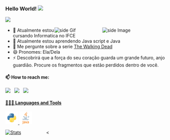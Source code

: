   ### Hello World!  <img src="https://github.com/AnaPaulaSena8/AnaPaulaSena8/blob/master/assets/Hi.gif" width="29px">
  ![](https://komarev.com/ghpvc/?username=AnaPaulaSena8&label=Profile%20Visits&color=blue&style=for-the-badge)
  
  
<img src="https://github.com/AnaPaulaSena8/AnaPaulaSena8/blob/master/assets/life_balance.gif" alt="side Image" align="right" width="200" height="auto" />
<a href="https://ko-fi.com/AnaPaulaSena8"> <img src="https://media3.giphy.com/media/ZEB6yFbLnhyQf7g3hn/giphy.gif" alt="side Gif" align="right" width="150" height="auto"/> </a>

  - 🔭 Atualmente estou cursando Informatica no IFCE
  - 🌱 Atualmente estou aprendendo Java script e Java
  - 💬 Me pergunte sobre a serie [The Walking Dead](https://pt.wikipedia.org/wiki/The_Walking_Dead_(s%C3%A9rie_de_televis%C3%A3o))
  - 😄 Pronomes: Ela/Dela
  - ⚡ Descobrirá que a força do seu coração guarda um grande futuro, anjo guardião. Procure os fragmentos que estão perdidos dentro de você.
  #### 📫 How to reach me:
  
  [<img src="https://github.com/AnaPaulaSena8/AnaPaulaSena8/blob/master/assets/discord-round.svg" width="3.5%"/>](https://discord.gg/MnUUbHe)  &nbsp; [<img src="https://img.icons8.com/fluent/48/000000/instagram-new.png" width="3.5%"/>](https://www.instagram.com/anapaulasena_18?igsh=MXNuZjFmZGw3ZW54MQ==)  &nbsp; <a href="mailto:ana.sena62@aluno.ifce.edu.br"> <img src="https://img.icons8.com/fluent/48/000000/gmail.png" width="3.5%"/>
  
  #### 👨🏻‍💻 Languages and Tools <br />
  <code><img height="40" src="https://raw.githubusercontent.com/github/explore/80688e429a7d4ef2fca1e82350fe8e3517d3494d/topics/python/python.png"></code>
  <code><img height="40" src="https://raw.githubusercontent.com/github/explore/80688e429a7d4ef2fca1e82350fe8e3517d3494d/topics/java/java.png"></code>
  
  [![Stats](https://github-readme-stats.vercel.app/api?username=AnaPaulaSena8&show_icons=true&theme=radical)](https://github-readme-stats.vercel.app/api?username=AnaPaulaSena8&show_icons=true&theme=radical)&nbsp; &nbsp; &nbsp; &nbsp; &nbsp; &nbsp; &nbsp; &nbsp; &nbsp; &nbsp;
<

   
 
    

 
